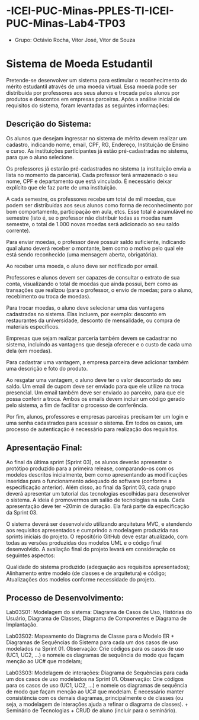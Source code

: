 # -ICEI-PUC-Minas-PPLES-TI-ICEI-PUC-Minas-Lab4-TP03

* Grupo: Octávio Rocha, Vitor José, Vitor de Souza

# Sistema de Moeda Estudantil

Pretende-se desenvolver um sistema para estimular o reconhecimento do mérito estudantil através de uma moeda virtual. Essa moeda pode ser distribuída por professores aos seus alunos e trocada pelos alunos por produtos e descontos em empresas parceiras. Após a análise inicial de requisitos do sistema, foram levantadas as seguintes informações:

## Descrição do Sistema:
Os alunos que desejam ingressar no sistema de mérito devem realizar um cadastro, indicando nome, email, CPF, RG, Endereço, Instituição de Ensino e curso. As instituições participantes já estão pré-cadastradas no sistema, para que o aluno selecione.

Os professores já estarão pré-cadastrados no sistema (a instituição envia a lista no momento da parceria). Cada professor terá armazenado o seu nome, CPF e departamento que está vinculado. É necessário deixar explícito que ele faz parte de uma instituição.

A cada semestre, os professores recebe um total de mil moedas, que podem ser distribuídas aos seus alunos como forma de reconhecimento por bom comportamento, participação em aula, etcs. Esse total é acumulável no semestre (isto é, se o professor não distribuir todas as moedas num semestre, o total de 1.000 novas moedas será adicionado ao seu saldo corrente).

Para enviar moedas, o professor deve possuir saldo suficiente, indicando qual aluno deverá receber o montante, bem como o motivo pelo qual ele está sendo reconhecido (uma mensagem aberta, obrigatória).

Ao receber uma moeda, o aluno deve ser notificado por email. 

Professores e alunos devem ser capazes de consultar o extrato de sua conta, visualizando o total de moedas que ainda possui, bem como as transações que realizou (para o professor, o envio de moedas; para o aluno, recebimento ou troca de moedas).

Para trocar moedas, o aluno deve selecionar uma das vantagens cadastradas no sistema. Elas incluem, por exemplo: desconto em restaurantes da universidade, desconto de mensalidade, ou compra de materiais específicos.

Empresas que sejam realizar parceria também devem se cadastrar no sistema, incluindo as vantagens que deseja oferecer e o custo de cada uma dela (em moedas).

Para cadastrar uma vantagem, a empresa parceira deve adicionar também uma descrição e foto do produto.

Ao resgatar uma vantagem, o aluno deve ter o valor descontado do seu saldo. Um email de cupom deve ser enviado para que ele utilize na troca presencial. Um email também deve ser enviado ao parceiro, para que ele possa conferir a troca. Ambos os emails devem incluir um código gerado pelo sistema, a fim de facilitar o processo de conferência.

Por fim, alunos, professores e empresas parceiras precisam ter um login e uma senha cadastrados para acessar o sistema. Em todos os casos, um processo de autenticação é necessário para realização dos requisitos.

 

## Apresentação Final:

Ao final da última sprint (Sprint 03), os alunos deverão apresentar o protótipo produzido para a primeira release, comparando-os com os modelos descritos inicialmente, bem como apresentando as modificações inseridas para o funcionamento adequado do software (conforme a especificação anterior). Além disso, ao final da Sprint 03, cada grupo deverá apresentar um tutorial das tecnologias escolhidas para desenvolver o sistema. A ideia é promovermos um salão de tecnologias na aula. Cada apresentação deve ter ~20min de duração. Ela fará parte da especificação da Sprint 03.

O sistema deverá ser desenvolvido utilizando arquitetura MVC, e atendendo aos requisitos apresentados e cumprindo a modelagem produzida nas sprints iniciais do projeto. O repositório GitHub deve estar atualizado, com todas as versões produzidas dos modelos UML e o código final desenvolvido. A avaliação final do projeto levará em consideração os seguintes aspectos:

Qualidade do sistema produzido (adequação aos requisitos apresentados);
Alinhamento entre modelo (de classes e de arquitetura) e código;
Atualizações dos modelos conforme necessidade do projeto.
 

## Processo de Desenvolvimento:
Lab03S01: Modelagem do sistema: Diagrama de Casos de Uso, Histórias do Usuário, Diagrama de Classes, Diagrama de Componentes e Diagrama de Implantação. 

Lab03S02: Mapeamento do Diagrama de Classe para o Modelo ER + Diagramas de Sequências do Sistema para cada um dos casos de uso modelados na Sprint 01. Observação: Crie códigos para os casos de uso (UC1, UC2, ...) e nomeie os diagramas de sequência de modo que façam menção ao UC# que modelam;

Lab03S03: Modelagem de interações: Diagrama de Sequências para cada um dos casos de uso modelados na Sprint 01. Observação: Crie códigos para os casos de uso (UC1, UC2, ...) e nomeie os diagramas de sequência de modo que façam menção ao UC# que modelam. É necessário manter consistência com os demais diagramas, principalmente o de classes (ou seja, a modelagem de interações ajuda a refinar o diagrama de classes). + Seminário de Tecnologias + CRUD de aluno (incluir para o seminário).
